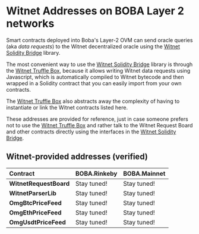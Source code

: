 # Witnet Addresses on BOBA Layer 2 networks

Smart contracts deployed into Boba's Layer-2 OVM can send oracle queries (aka _data requests_) to the Witnet decentralized oracle using the [Witnet Solidity Bridge] library.

The most convenient way to use the [Witnet Solidity Bridge] library is through the [Witnet Truffle Box], because it
allows writing Witnet data requests using Javascript, which is automatically compiled to Witnet bytecode and then
wrapped in a Solidity contract that you can easily import from your own contracts.

The [Witnet Truffle Box] also abstracts away the complexity of having to instantiate or link the Witnet contracts
listed here. 

These addresses are provided for reference, just in case someone prefers not to use the [Witnet Truffle Box] and
rather talk to the Witnet Request Board and other contracts directly using the interfaces in the [Witnet Solidity Bridge].

## Witnet-provided addresses (verified)

| Contract | BOBA.Rinkeby | BOBA.Mainnet |
| :------- | :----------- | :----------- |
| **WitnetRequestBoard** | Stay tuned! | Stay tuned!
| **WitnetParserLib**  | Stay tuned!| Stay tuned!
| **OmgBtcPriceFeed**  | Stay tuned! | Stay tuned!
| **OmgEthPriceFeed**  | Stay tuned! | Stay tuned!
| **OmgUsdtPriceFeed** | Stay tuned! | Stay tuned!

[Witnet Solidity Bridge]: https://github.com/witnet/witnet-solidity-bridge
[Witnet Truffle Box]: /try/use-from-ethereum
